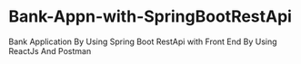 # Bank-Appn-with-SpringBootRestApi
Bank Application By Using Spring Boot RestApi with Front End By Using ReactJs And Postman
